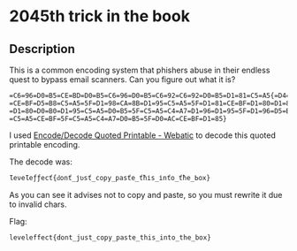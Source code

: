 # 2045th trick in the book

## Description

This is a common encoding system that phishers abuse in their endless quest to bypass email scanners. Can you figure out what it is?

```
=C6=96=D0=B5=CE=BD=D0=B5=C6=96=D0=B5=C6=92=C6=92=D0=B5=D1=81=C5=A5{=D4=81=
=CE=BF=D5=B8=C5=A5=5F=D1=98=CA=8B=D1=95=C5=A5=5F=D1=81=CE=BF=D1=80=D1=83=5F=
=D1=80=D0=B0=D1=95=C5=A5=D0=B5=5F=C5=A5=C4=A7=D1=96=D1=95=5F=D1=96=D5=B8=
=C5=A5=CE=BF=5F=C5=A5=C4=A7=D0=B5=5F=D0=AC=CE=BF=D1=85}
```



I used [Encode/Decode Quoted Printable - Webatic](https://www.webatic.com/quoted-printable-convertor) to decode this quoted printable encoding. 



The decode was:

```
ƖеνеƖеƒƒесť{ԁοոť_јʋѕť_сοру_раѕťе_ťħіѕ_іոťο_ťħе_Ьοх}
```

As you can see it advises not to copy and paste, so you must rewrite it due to invalid chars.



Flag:

```
leveleffect{dont_just_copy_paste_this_into_the_box}
```



